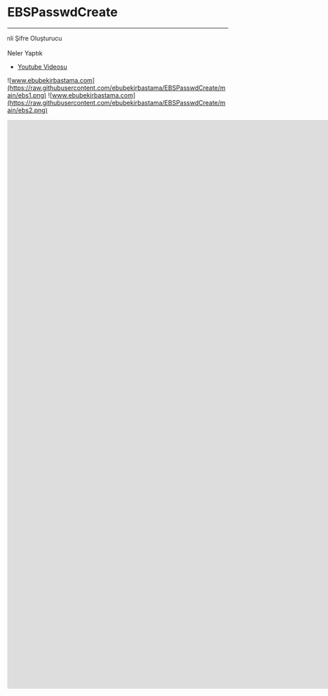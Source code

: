 # EBSPasswdCreate
<hr>
<marquee direction=right>Güvenli Şifre Oluşturucu</marquee>
<p>Neler Yaptık <p/>
<ul class="container float">
  <li class="item float-item"><a href="https://www.youtube.com/watch?v=p-rc5bd47t8&t=6s">Youtube Videosu</a> </li>
</ul>

![www.ebubekirbastama.com](https://raw.githubusercontent.com/ebubekirbastama/EBSPasswdCreate/main/ebs1.png)
![www.ebubekirbastama.com](https://raw.githubusercontent.com/ebubekirbastama/EBSPasswdCreate/main/ebs2.png)

<iframe width="2560" height="1297" src="https://www.youtube.com/embed/p-rc5bd47t8" title="YouTube video player" frameborder="0" allow="accelerometer; autoplay; clipboard-write; encrypted-media; gyroscope; picture-in-picture" allowfullscreen></iframe>
